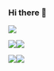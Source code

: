 ### Hi there 👋

![](http://github-profile-summary-cards.vercel.app/api/cards/profile-details?username=MK-nn&theme=dracula)

![](http://github-profile-summary-cards.vercel.app/api/cards/repos-per-language?username=MK-nn&theme=dracula)![](http://github-profile-summary-cards.vercel.app/api/cards/most-commit-language?username=MK-nn&theme=dracula)

![](http://github-profile-summary-cards.vercel.app/api/cards/stats?username=MK-nn&theme=dracula)![](http://github-profile-summary-cards.vercel.app/api/cards/productive-time?username=MK-nn&theme=dracula&utcOffset=8)
